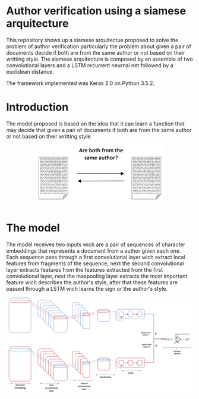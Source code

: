 # Author verification using a siamese arquitecture 
This repository shows up a siamese arquitectue proposed to solve the problem of author verification particularly the problem about given a pair of documents decide if both are from the same author or not based on their writting style. The siamese arquitecture is composed by an assemble of two convolutional layers and a LSTM recurrent neurnal net followed by a euclidean distance.

The framework implemented was Keras 2.0 on Python 3.5.2.

# Introduction
The model proposed is based on the idea that it can learn a function that may decide that given a pair of documents if both are from the same author or not based on their writting style.
<p align="center">
  <img src="https://github.com/FernandoLpz/AuthorVerificiation/blob/master/images/verification.png" width="350"/>
</p>

# The model
The model receives two inputs wich are a pair of sequences of character embeddings that represents a document from a author given each one. Each sequence pass through a first convolutional layer wich extract local features from fragments of the sequence, next the second convolutional layer extracts features from the features extracted from the first convolutional layer, next the maxpooling layer extracts the most important feature wich describes the author's style, after that these features are passed through a LSTM wich learns the sign or the author's style.
<p align="center">
  <img src="https://github.com/FernandoLpz/AuthorVerificiation/blob/master/images/siamesearquitecture.png" width="550"/>
</p>
